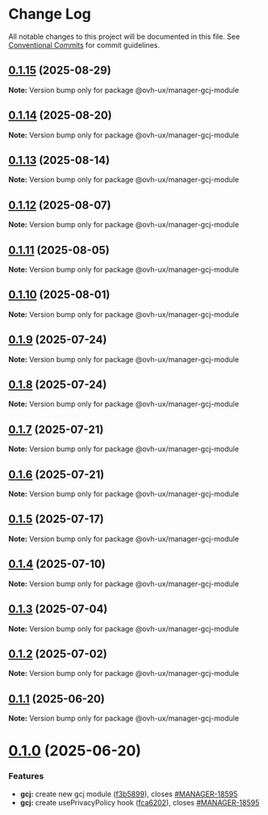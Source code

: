# Change Log

All notable changes to this project will be documented in this file.
See [Conventional Commits](https://conventionalcommits.org) for commit guidelines.

## [0.1.15](https://github.com/ovh/manager/compare/@ovh-ux/manager-gcj-module@0.1.14...@ovh-ux/manager-gcj-module@0.1.15) (2025-08-29)

**Note:** Version bump only for package @ovh-ux/manager-gcj-module





## [0.1.14](https://github.com/ovh/manager/compare/@ovh-ux/manager-gcj-module@0.1.13...@ovh-ux/manager-gcj-module@0.1.14) (2025-08-20)

**Note:** Version bump only for package @ovh-ux/manager-gcj-module





## [0.1.13](https://github.com/ovh/manager/compare/@ovh-ux/manager-gcj-module@0.1.12...@ovh-ux/manager-gcj-module@0.1.13) (2025-08-14)

**Note:** Version bump only for package @ovh-ux/manager-gcj-module





## [0.1.12](https://github.com/ovh/manager/compare/@ovh-ux/manager-gcj-module@0.1.11...@ovh-ux/manager-gcj-module@0.1.12) (2025-08-07)

**Note:** Version bump only for package @ovh-ux/manager-gcj-module





## [0.1.11](https://github.com/ovh/manager/compare/@ovh-ux/manager-gcj-module@0.1.10...@ovh-ux/manager-gcj-module@0.1.11) (2025-08-05)

**Note:** Version bump only for package @ovh-ux/manager-gcj-module





## [0.1.10](https://github.com/ovh/manager/compare/@ovh-ux/manager-gcj-module@0.1.9...@ovh-ux/manager-gcj-module@0.1.10) (2025-08-01)

**Note:** Version bump only for package @ovh-ux/manager-gcj-module





## [0.1.9](https://github.com/ovh/manager/compare/@ovh-ux/manager-gcj-module@0.1.8...@ovh-ux/manager-gcj-module@0.1.9) (2025-07-24)

**Note:** Version bump only for package @ovh-ux/manager-gcj-module





## [0.1.8](https://github.com/ovh/manager/compare/@ovh-ux/manager-gcj-module@0.1.7...@ovh-ux/manager-gcj-module@0.1.8) (2025-07-24)

**Note:** Version bump only for package @ovh-ux/manager-gcj-module





## [0.1.7](https://github.com/ovh/manager/compare/@ovh-ux/manager-gcj-module@0.1.6...@ovh-ux/manager-gcj-module@0.1.7) (2025-07-21)

**Note:** Version bump only for package @ovh-ux/manager-gcj-module





## [0.1.6](https://github.com/ovh/manager/compare/@ovh-ux/manager-gcj-module@0.1.5...@ovh-ux/manager-gcj-module@0.1.6) (2025-07-21)

**Note:** Version bump only for package @ovh-ux/manager-gcj-module





## [0.1.5](https://github.com/ovh/manager/compare/@ovh-ux/manager-gcj-module@0.1.4...@ovh-ux/manager-gcj-module@0.1.5) (2025-07-17)

**Note:** Version bump only for package @ovh-ux/manager-gcj-module





## [0.1.4](https://github.com/ovh/manager/compare/@ovh-ux/manager-gcj-module@0.1.3...@ovh-ux/manager-gcj-module@0.1.4) (2025-07-10)

**Note:** Version bump only for package @ovh-ux/manager-gcj-module





## [0.1.3](https://github.com/ovh/manager/compare/@ovh-ux/manager-gcj-module@0.1.2...@ovh-ux/manager-gcj-module@0.1.3) (2025-07-04)

**Note:** Version bump only for package @ovh-ux/manager-gcj-module





## [0.1.2](https://github.com/ovh/manager/compare/@ovh-ux/manager-gcj-module@0.1.1...@ovh-ux/manager-gcj-module@0.1.2) (2025-07-02)

**Note:** Version bump only for package @ovh-ux/manager-gcj-module





## [0.1.1](https://github.com/ovh/manager/compare/@ovh-ux/manager-gcj-module@0.1.0...@ovh-ux/manager-gcj-module@0.1.1) (2025-06-20)

**Note:** Version bump only for package @ovh-ux/manager-gcj-module





# [0.1.0](https://github.com/ovh/manager/compare/@ovh-ux/manager-gcj-module@0.0.1...@ovh-ux/manager-gcj-module@0.1.0) (2025-06-20)


### Features

* **gcj:** create new gcj module ([f3b5899](https://github.com/ovh/manager/commit/f3b5899acfca1a8ab65947bf5aa2a4a30d40ab27)), closes [#MANAGER-18595](https://github.com/ovh/manager/issues/MANAGER-18595)
* **gcj:** create usePrivacyPolicy hook ([fca6202](https://github.com/ovh/manager/commit/fca620286305f060a5670faaf3bae27b010df234)), closes [#MANAGER-18595](https://github.com/ovh/manager/issues/MANAGER-18595)
